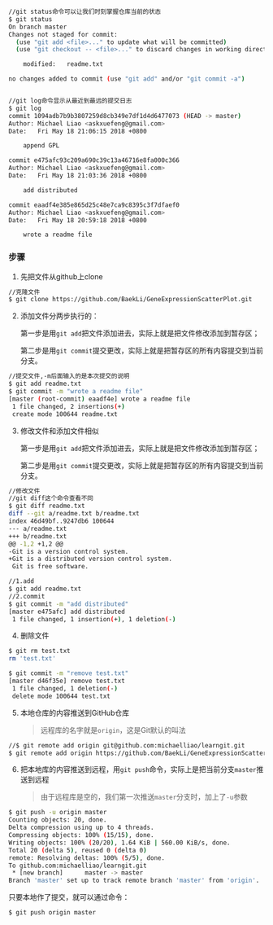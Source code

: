 ```bash
//git status命令可以让我们时刻掌握仓库当前的状态
$ git status
On branch master
Changes not staged for commit:
  (use "git add <file>..." to update what will be committed)
  (use "git checkout -- <file>..." to discard changes in working directory)

	modified:   readme.txt

no changes added to commit (use "git add" and/or "git commit -a")


//git log命令显示从最近到最远的提交日志
$ git log
commit 1094adb7b9b3807259d8cb349e7df1d4d6477073 (HEAD -> master)
Author: Michael Liao <askxuefeng@gmail.com>
Date:   Fri May 18 21:06:15 2018 +0800

    append GPL

commit e475afc93c209a690c39c13a46716e8fa000c366
Author: Michael Liao <askxuefeng@gmail.com>
Date:   Fri May 18 21:03:36 2018 +0800

    add distributed

commit eaadf4e385e865d25c48e7ca9c8395c3f7dfaef0
Author: Michael Liao <askxuefeng@gmail.com>
Date:   Fri May 18 20:59:18 2018 +0800

    wrote a readme file

```



### 步骤

1. 先把文件从github上clone

```bash
//克隆文件
$ git clone https://github.com/BaekLi/GeneExpressionScatterPlot.git
```

2. 添加文件分两步执行的：

   第一步是用`git add`把文件添加进去，实际上就是把文件修改添加到暂存区；

   第二步是用`git commit`提交更改，实际上就是把暂存区的所有内容提交到当前分支。

```bash
//提交文件,-m后面输入的是本次提交的说明
$ git add readme.txt
$ git commit -m "wrote a readme file"
[master (root-commit) eaadf4e] wrote a readme file
 1 file changed, 2 insertions(+)
 create mode 100644 readme.txt
```

3. 修改文件和添加文件相似

   第一步是用`git add`把文件添加进去，实际上就是把文件修改添加到暂存区；

   第二步是用`git commit`提交更改，实际上就是把暂存区的所有内容提交到当前分支。

```bash
//修改文件
//git diff这个命令查看不同
$ git diff readme.txt 
diff --git a/readme.txt b/readme.txt
index 46d49bf..9247db6 100644
--- a/readme.txt
+++ b/readme.txt
@@ -1,2 +1,2 @@
-Git is a version control system.
+Git is a distributed version control system.
 Git is free software.

//1.add
$ git add readme.txt
//2.commit
$ git commit -m "add distributed"
[master e475afc] add distributed
 1 file changed, 1 insertion(+), 1 deletion(-)
```

4. 删除文件

```bash
$ git rm test.txt
rm 'test.txt'

$ git commit -m "remove test.txt"
[master d46f35e] remove test.txt
 1 file changed, 1 deletion(-)
 delete mode 100644 test.txt
```

5. 本地仓库的内容推送到GitHub仓库

   > 远程库的名字就是`origin`，这是Git默认的叫法

```bash
//$ git remote add origin git@github.com:michaelliao/learngit.git
$ git remote add origin https://github.com/BaekLi/GeneExpressionScatterPlot.git
```

6. 把本地库的内容推送到远程，用`git push`命令，实际上是把当前分支`master`推送到远程

   > 由于远程库是空的，我们第一次推送`master`分支时，加上了`-u`参数

```bash
$ git push -u origin master
Counting objects: 20, done.
Delta compression using up to 4 threads.
Compressing objects: 100% (15/15), done.
Writing objects: 100% (20/20), 1.64 KiB | 560.00 KiB/s, done.
Total 20 (delta 5), reused 0 (delta 0)
remote: Resolving deltas: 100% (5/5), done.
To github.com:michaelliao/learngit.git
 * [new branch]      master -> master
Branch 'master' set up to track remote branch 'master' from 'origin'.
```

只要本地作了提交，就可以通过命令：

```bash
$ git push origin master
```


